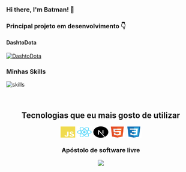 ### Hi there, I'm Batman! 👋

<!--
**matheusmendescosta/matheusmendescosta** is a ✨ _special_ ✨ repository because its `README.md` (this file) appears on your GitHub profile.

Here are some ideas to get you started:

- 🔭 I’m currently working on ...
- 🌱 I’m currently learning ...
- 👯 I’m looking to collaborate on ...
- 🤔 I’m looking for help with ...
- 💬 Ask me about ...
- 📫 How to reach me: ...
- 😄 Pronouns: ...
- ⚡ Fun fact: ...


Estou usando recentemente 👇   
![javascript](https://cdn.svgporn.com/logos/javascript.svg) : JavaScript  
![css](https://cdn.svgporn.com/logos/css-3.svg) : CSS  
![html](https://cdn.svgporn.com/logos/html-5.svg) : HTML

Estou usando a IDE abaixo 👇  
![vscode](https://cdn.svgporn.com/logos/visual-studio-code.svg): Visual Studio Code  

Estou estudando sobre 👇
![React](https://cdn.svgporn.com/logos/react.svg) : React.js 
![vue](https://cdn.svgporn.com/logos/vue.svg) : Vue  
![C#](https://cdn.svgporn.com/logos/c-sharp.svg) : C# 
-->
### Principal projeto em desenvolvimento 👇

#### DashtoDota
[![DashtoDota](https://github-readme-stats.vercel.app/api/pin/?username=matheusmendescosta&repo=dashtodota&show_icons=true&bg_color=23272A&title_color=FF73F1&text_color=FFC0CB&icon_color=9B84EE&count_private=true&border_color=fAA61A&border_radius=10)](https://matheusmendescosta.github.io/dashtodota/)

### Minhas Skills
![skills](https://github-readme-stats.vercel.app/api/top-langs/?username=matheusmendescosta&layout=compact&langs_count=7&theme=dark)

<div align='center' style="text-align: center"><br>
  <h2>Tecnologias que eu mais gosto de utilizar</h2>
  <img align="center" alt="Jwmffreitas-Js" height="30" width="40" src="https://raw.githubusercontent.com/devicons/devicon/master/icons/javascript/javascript-plain.svg">
  <img align="center" alt="Jwmffreitas-React" height="30" width="40" src="https://raw.githubusercontent.com/devicons/devicon/master/icons/react/react-original.svg">
  <img align="center" alt="Jwmffreitas-Next" height="30" width="40" src="https://raw.githubusercontent.com/devicons/devicon/master/icons/nextjs/nextjs-original.svg">
  <img align="center" alt="Jwmffreitas-HTML" height="30" width="40" src="https://raw.githubusercontent.com/devicons/devicon/master/icons/html5/html5-original.svg">
  <img align="center" alt="Jwmffreitas-CSS" height="30" width="40" src="https://raw.githubusercontent.com/devicons/devicon/master/icons/css3/css3-original.svg">
</div>


<h3 align='center'>
  Apóstolo de software livre
</h3>
<div align='center'>
  <img src='https://cdn.svgporn.com/logos/opensource.svg'/>
</div>
